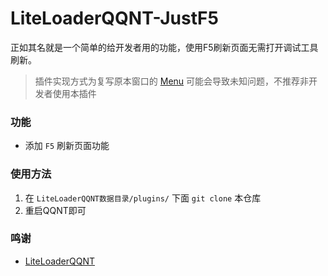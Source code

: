 # LiteLoaderQQNT-JustF5

正如其名就是一个简单的给开发者用的功能，使用F5刷新页面无需打开调试工具刷新。

> 插件实现方式为复写原本窗口的 [Menu](https://www.electronjs.org/zh/docs/latest/api/menu) 可能会导致未知问题，不推荐非开发者使用本插件

### 功能
- 添加 `F5` 刷新页面功能

### 使用方法
1. 在 `LiteLoaderQQNT数据目录/plugins/` 下面 `git clone` 本仓库
2. 重启QQNT即可

### 鸣谢
- [LiteLoaderQQNT](https://github.com/mo-jinran/LiteLoaderQQNT) 
